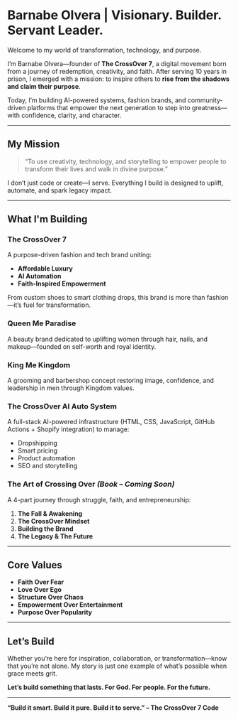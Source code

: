 # Barnabe Olvera | Visionary. Builder. Servant Leader.

Welcome to my world of transformation, technology, and purpose.

I’m Barnabe Olvera—founder of **The CrossOver 7**, a digital movement born from a journey of redemption, creativity, and faith. After serving 10 years in prison, I emerged with a mission: to inspire others to **rise from the shadows and claim their purpose**.

Today, I’m building AI-powered systems, fashion brands, and community-driven platforms that empower the next generation to step into greatness—with confidence, clarity, and character.

---

## My Mission

> “To use creativity, technology, and storytelling to empower people to transform their lives and walk in divine purpose.”

I don’t just code or create—I serve. Everything I build is designed to uplift, automate, and spark legacy impact.

---

## What I'm Building

### **The CrossOver 7**
A purpose-driven fashion and tech brand uniting:
- **Affordable Luxury**
- **AI Automation**
- **Faith-Inspired Empowerment**

From custom shoes to smart clothing drops, this brand is more than fashion—it’s fuel for transformation.

### **Queen Me Paradise**
A beauty brand dedicated to uplifting women through hair, nails, and makeup—founded on self-worth and royal identity.

### **King Me Kingdom**
A grooming and barbershop concept restoring image, confidence, and leadership in men through Kingdom values.

### **The CrossOver AI Auto System**
A full-stack AI-powered infrastructure (HTML, CSS, JavaScript, GitHub Actions + Shopify integration) to manage:
- Dropshipping
- Smart pricing
- Product automation
- SEO and storytelling

### **The Art of Crossing Over** *(Book – Coming Soon)*
A 4-part journey through struggle, faith, and entrepreneurship:
1. **The Fall & Awakening**
2. **The CrossOver Mindset**
3. **Building the Brand**
4. **The Legacy & The Future**

---

## Core Values

- **Faith Over Fear**
- **Love Over Ego**
- **Structure Over Chaos**
- **Empowerment Over Entertainment**
- **Purpose Over Popularity**

---

## Let’s Build

Whether you’re here for inspiration, collaboration, or transformation—know that you’re not alone. My story is just one example of what’s possible when grace meets grit.

**Let’s build something that lasts. For God. For people. For the future.**

---

**“Build it smart. Build it pure. Build it to serve.” – The CrossOver 7 Code**
